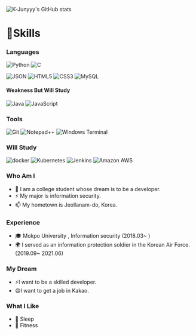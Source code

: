 
<!--
**whitecowworkgood/whitecowworkgood** is a ✨ _special_ ✨ repository because its `README.md` (this file) appears on your GitHub profile.

Here are some ideas to get you started:

- 🔭 I’m currently working on ...
- 🌱 I’m currently learning ...
- 👯 I’m looking to collaborate on ...
- 🤔 I’m looking for help with ...
- 💬 Ask me about ...
- 📫 How to reach me: ...
- 😄 Pronouns: ...
- ⚡ Fun fact: ...
-->


![K-Junyyy's GitHub stats](https://github-readme-stats.vercel.app/api?username=whitecowworkgood&show_icons=true&theme=dark)

# 💪Skills
### Languages
![Python](https://img.shields.io/badge/Python-3776AB.svg?&style=for-the-badge&logo=Python&logoColor=white)
![C](https://img.shields.io/badge/c-A8B9CC.svg?&style=for-the-badge&logo=c&logoColor=white)

![JSON](https://img.shields.io/badge/JSON-000000.svg?&style=for-the-badge&logo=JSON&logoColor=white)
![HTML5](https://img.shields.io/badge/HTML5-E34F26.svg?&style=for-the-badge&logo=HTML5&logoColor=white)
![CSS3](https://img.shields.io/badge/CSS3-1572B6.svg?&style=for-the-badge&logo=CSS3&logoColor=white)
![MySQL](https://img.shields.io/badge/MySQL-4479A1.svg?&style=for-the-badge&logo=MySQL&logoColor=white)

#### Weakness But Will Study
![Java](https://img.shields.io/badge/JAVA-007396.svg?&style=for-the-badge&logo=Java&logoColor=white)
![JavaScript](https://img.shields.io/badge/JavaScript-F7DF1E.svg?&style=for-the-badge&logo=JavaScript&logoColor=white)

### Tools
![Git](https://img.shields.io/badge/Git-F05032.svg?&style=for-the-badge&logo=Git&logoColor=white)
![Notepad++](https://img.shields.io/badge/notepad++-90E59A.svg?&style=for-the-badge&logo=notepad++&logoColor=white)
![Windows Terminal](https://img.shields.io/badge/Windows%20Terminal-4D4D4D.svg?&style=for-the-badge&logo=Windows%20Terminal&logoColor=white)

### Will Study
![docker](https://img.shields.io/badge/docker-2496ED.svg?&style=for-the-badge&logo=docker&logoColor=white)
![Kubernetes](https://img.shields.io/badge/Kubernetes-326CE5.svg?&style=for-the-badge&logo=Kubernetes&logoColor=white)
![Jenkins](https://img.shields.io/badge/Jenkins-D24939.svg?&style=for-the-badge&logo=Jenkins&logoColor=white)
![Amazon AWS](https://img.shields.io/badge/Amazon%20AWS-232F3E.svg?&style=for-the-badge&logo=Amazon%20AWS&logoColor=white)


 ### Who Am I
- 🔭 I am a college student whose dream is to be a developer.
- ⚡ My major is information security.
- 📫 My hometown is Jeollanam-do, Korea.

### Experience
- 🎓 Mokpo University , Information security (2018.03~ )
- 🌍 I served as an information protection soldier in the Korean Air Force.(2019.09~ 2021.06)

### My Dream
- ⚡I want to be a skilled developer.
- 😄I want to get a job in Kakao.

### What I Like
- 💬 Sleep
- 👯 Fitness

